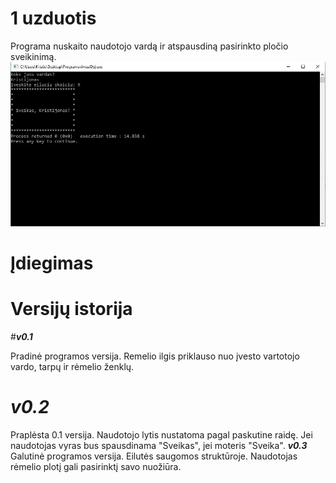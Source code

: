 # 1 uzduotis
Programa nuskaito naudotojo vardą ir atspausdiną pasirinkto pločio sveikinimą.
![](program.JPG)
# Įdiegimas
# Versijų istorija
#***v0.1***

Pradinė programos versija. Remelio ilgis priklauso nuo įvesto vartotojo vardo, tarpų ir rėmelio ženklų. 
# ***v0.2***

Praplėsta 0.1 versija. Naudotojo lytis nustatoma pagal paskutine raidę. Jei naudotojas vyras bus spausdinama "Sveikas", jei moteris "Sveika".
***v0.3***
Galutinė programos versija. Eilutės saugomos struktūroje. Naudotojas rėmelio plotį gali pasirinktį savo nuožiūra.
